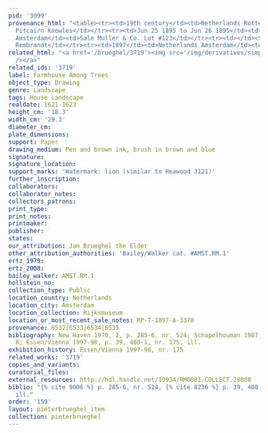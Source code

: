 ```yaml
---
pid: '3099'
provenance_html: "<table><tr><td>19th century</td><td>Netherlands Rotterdam</td><td>William
  Pitcairn Knowles</td></tr><tr><td>Jun 25 1895 to Jun 26 1895</td><td>Netherlands
  Amsterdam</td><td>Sale Muller & Co. Lot #123</td></tr><tr><td></td><td></td><td>Vereniging
  Rembrandt</td></tr><tr><td>1897</td><td>Netherlands Amsterdam</td><td>Rijksmuseum</td></tr></table>"
related_html: "<a href='/brueghel/3719'><img src='/img/derivatives/simple/3719/thumbnail.jpg'
  /></a>"
related_ids: '3719'
label: Farmhouse Among Trees
object_type: Drawing
genre: Landscape
tags: House Landscape
realdate: 1621-1623
height_cm: '18.3'
width_cm: '29.3'
diameter_cm:
plate_dimensions:
support: Paper
drawing_medium: Pen and brown ink, brush in brown and blue
signature:
signature_location:
support_marks: 'Watermark: lion (similar to Heawood 3121)'
further_inscription:
collaborators:
collaborator_notes:
collectors_patrons:
print_type:
print_notes:
printmaker:
publisher:
states:
our_attribution: Jan Brueghel the Elder
other_attribution_authorities: 'Bailey/Walker cat. #AMST.RM.1'
ertz_1979:
ertz_2008:
bailey_walker: AMST.RM.1
hollstein_no:
collection_type: Public
location_country: Netherlands
location_city: Amsterdam
location_collection: Rijksmuseum
location_or_most_recent_sale_notes: RP-T-1897-A-3370
provenance: 6532|6533|6534|6535
bibliography: New Haven 1970, I, p. 285-6, nr. 524; Schapelhouman 1987, p. 16, nr.
  8; Essen/Vienna 1997-98, p. 39, 480-1, nr. 175, ill.
exhibition_history: Essen/Vienna 1997-98, nr. 175
related_works: '3719'
copies_and_variants:
curatorial_files:
external_resources: http://hdl.handle.net/10934/RM0001.COLLECT.28008
biblio: "{% cite 9006 %} p. 285-6, nr. 524, {% cite 8236 %} p. 39, 480-1, nr. 175,
  ill."
order: '159'
layout: pieterbrueghel_item
collection: pieterbrueghel
---
```

